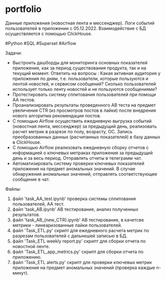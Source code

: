 # portfolio
Данные приложения (новостная лента и мессенджер).
Логи событий пользователей в приложении с 05.12.2022.
Взаимодействие с БД осуществляется с помощью ClickHouse.

#Python #SQL #Superset #Airflow

Задачи: 
- Выстроить дашборды для мониторинга основных показателей приложения, как за период существования продукта, так и на текущий момент. Ответить на вопросы : Какая активная аудитория у приложения по дням, т.е. пользователи, которые пользуются и лентой новостей, и сервисом сообщений? Сколько пользователей использует только ленту новостей и не пользуются сообщениями?   
- Протестировать систему сплитования пользователей при помощи АА тестов.
- Проанализировать результаты проведенного АВ теста на предмет увеличения CTR (из просмотров постов в лайки) после внедрения нового алгоритма рекомендации постов.
- С помощью Airflow осуществить ежедневную выгрузка событий (новостная лента, мессенджер) за предыдущий день, реализовать расчет метрик в разрезе по полу, возрасту, ОС. Запись преобразованных данных (расчитанных показателей) в базу данных в ClickHouse.
- С помощью Airflow реализовать ежедневную сборку отчетов с информацией о ключевых метраках приложения за предыдущий день и за весь период. Отправлять отчеты в телеграмм чат.
- Автоматизировать систему проверки ключевых показателей приложения на предмет аномальных значений. В случае обнаружения аномальных значений, отправлять соответствующее сообщение в чат.

Файлы:
1) файл 'task_AA_test.ipynb' проверка системы сплитования пользователей, АА тест.
2) файл 'task_AB.ipynb' AB тестирование, анализ полученных результатов.
3) файл 'task_AB_(new_CTR).ipynb' AB тестирование, в качетсве метрики - линеаризованные лайки пользователей.
4) файл 'Task_ETL.py' скрипт для ежедневного расчета метрик по разрезам пользователей с дальнешей записью в БД.
5) файл 'Task_ETL weekly report.py' скрипт для сборки отчета по новостной ленте.
6) файл 'Task_ETL_app_metrics.py' скрипт для сборки отчета по приложению.
7) файл 'Task_ETL alerts.py' скрипт для проверки ключевых метрик приложения на предмет аномальных значений (проверка каждые n-минут).
